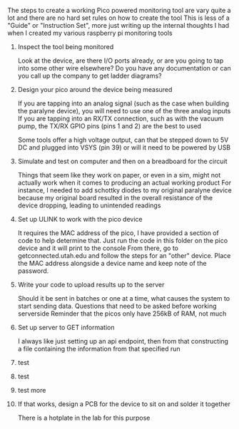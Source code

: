 The steps to create a working Pico powered monitoring tool are vary quite a lot and there are no hard set rules on how to create the tool
This is less of a "Guide" or "Instruction Set", more just writing up the internal thoughts I had when I created my various raspberry pi monitoring tools

1) Inspect the tool being monitored

    Look at the device, are there I/O ports already, or are you going to tap into some other wire elsewhere?
    Do you have any documentation or can you call up the company to get ladder diagrams?

2) Design your pico around the device being measured

    If you are tapping into an analog signal (such as the case when building the paralyne device), you will need to use one of the three analog inputs
    If you are tapping into an RX/TX connection, such as with the vacuum pump, the TX/RX GPIO pins (pins 1 and 2) are the best to used

    Some tools offer a high voltage output, can that be stepped down to 5V DC and plugged into VSYS (pin 39) or will it need to be powered by USB

3) Simulate and test on computer and then on a breadboard for the circuit

    Things that seem like they work on paper, or even in a sim, might not actually work when it comes to producing an actual working product
    For instance, I needed to add schottky diodes to my original paralyne device because my original board resulted in the overall resistance of the device dropping, leading to unintended readings

4) Set up ULINK to work with the pico device

    It requires the MAC address of the pico, I have provided a section of code to help determine that. Just run the code in this folder on the pico device and it will print to the console
    From there, go to getconnected.utah.edu and follow the steps for an "other" device. Place the MAC address alongside a device name and keep note of the password.

5) Write your code to upload results up to the server

    Should it be sent in batches or one at a time, what causes the system to start sending data. Questions that need to be asked before working serverside
    Reminder that the picos only have 256kB of RAM, not much

6) Set up server to GET information

    I always like just setting up an api endpoint, then from that constructing a file containing the information from that specified run

7) test

8) test

9) test more

5) If that works, design a PCB for the device to sit on and solder it together
    
    There is a hotplate in the lab for this purpose
